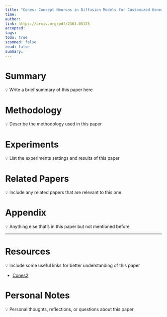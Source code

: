 ```yaml
---
title: "Cones: Concept Neurons in Diffusion Models for Customized Generation"
time: 
author: 
link: https://arxiv.org/pdf/2303.05125
accepted: 
tags: 
todo: true
scanned: false
read: false
summary:
---
```

# Summary
💡 Write a brief summary of this paper here

# Methodology
💡 Describe the methodology used in this paper

# Experiments
💡 List the experiments settings and results of this paper

# Related Papers
💡 Include any related papers that are relevant to this one

# Appendix
💡 Anything else that’s in this paper but not mentioned before

---
# Resources
💡 Include some useful links for better understanding of this paper
- [Cones2](https://arxiv.org/pdf/2305.19327)
# Personal Notes
💡 Personal thoughts, reflections, or questions about this paper